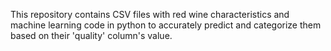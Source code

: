 This repository contains CSV files with red wine characteristics and machine learning code in python to accurately predict and categorize them based on their 'quality' column's value.
